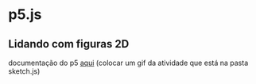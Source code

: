 # p5.js

## Lidando com figuras 2D

documentação do p5 [aqui](wwjfldsfds)
(colocar um gif da atividade que está na pasta sketch.js)

 
